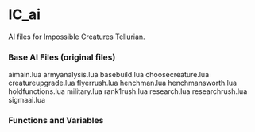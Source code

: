 # IC_ai
AI files for Impossible Creatures Tellurian. 


### Base AI Files (original files)

aimain.lua
armyanalysis.lua
basebuild.lua
choosecreature.lua
creatureupgrade.lua
flyerrush.lua
henchman.lua
henchmansworth.lua
holdfunctions.lua
military.lua
rank1rush.lua
research.lua
researchrush.lua
sigmaai.lua


### Functions and Variables

